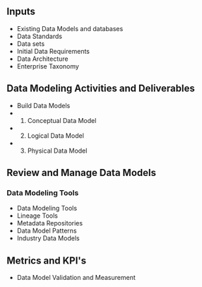 
## Inputs
- Existing Data Models and databases
- Data Standards
- Data sets
- Initial Data Requirements
- Data Architecture
- Enterprise Taxonomy
## Data Modeling Activities and Deliverables
- Build Data Models
- 1. Conceptual Data Model
- 2. Logical Data Model
- 3. Physical Data Model
## Review and Manage Data Models

### Data Modeling Tools
- Data Modeling Tools
- Lineage Tools
- Metadata Repositories
- Data Model Patterns
- Industry Data Models

## Metrics and KPI's
- Data Model Validation and Measurement
